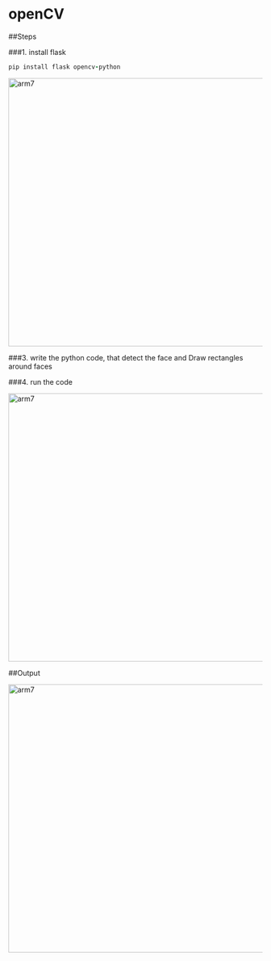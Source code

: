 # openCV

##Steps

###1. install flask

```ruby
pip install flask opencv-python
```

<img width="531" alt="arm7" src="https://github.com/user-attachments/assets/1c0df804-222e-4a78-a4ec-da7c3381806f">

###3. write the python code, that detect the face and Draw rectangles around faces

###4. run the code

<img width="531" alt="arm7" src="https://github.com/user-attachments/assets/3fb3f6c1-8740-4935-b969-64918f30c2e8">

##Output

<img width="531" alt="arm7" src="https://github.com/user-attachments/assets/2641dae6-bd4e-4daf-8f84-99fbfa386eb5">
